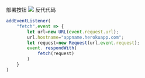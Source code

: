 部署按钮
[![](https://www.herokucdn.com/deploy/button.png)](https://heroku.com/deploy?template=https://github.com/gdfhr/hftv.git)
反代代码
```js
addEventListener(
    "fetch",event => {
        let url=new URL(event.request.url);
        url.hostname="appname.herokuapp.com";
        let request=new Request(url,event.request);
        event. respondWith(
            fetch(request)
        )
    }
)
```
